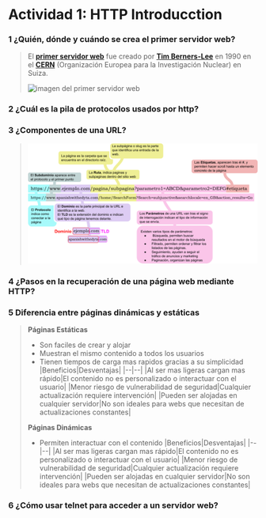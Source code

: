 # Actividad 1: HTTP Introducction

### 1 ¿Quién, dónde y cuándo se crea el primer servidor web?

> El
> [**primer servidor web**](https://es.wikipedia.org/wiki/World_Wide_Web#Historia)
> fue creado por
> [**Tim Berners-Lee**](https://es.wikipedia.org/wiki/Tim_Berners-Lee) en 1990 en el
>[**CERN**](https://es.wikipedia.org/wiki/Organizaci%C3%B3n_Europea_para_la_Investigaci%C3%B3n_Nuclear)
> (Organización Europea para la Investigación Nuclear) en Suiza.
>
> <img src=https://upload.wikimedia.org/wikipedia/commons/thumb/d/d1/First_Web_Server.jpg/1280px-First_Web_Server.jpg alt="imagen del primer servidor web" width="400"/>

### 2 ¿Cuál es la pila de protocolos usados por http?

>

### 3 ¿Componentes de una URL?

> ![Componentes de URL](img/0.1.3.svg)

### 4 ¿Pasos en la recuperación de una página web mediante HTTP?

>

### 5 Diferencia entre páginas dinámicas y estáticas

> **Páginas Estáticas**
>
> * Son faciles de crear y alojar
> * Muestran el mismo contenido a todos los usuarios
> * Tienen tiempos de carga mas rapidos gracias a su simplicidad
> |Beneficios|Desventajas|
> |--|--|
> |Al ser mas ligeras cargan mas rápido|El contenido no es personalizado o interactuar con el usuario|
> |Menor riesgo de vulnerabilidad de seguridad|Cualquier actualización requiere intervención|
> |Pueden ser alojadas en cualquier servidor|No son ideales para webs que necesitan de actualizaciones constantes|
>
> 
> **Páginas Dinámicas**
>
> * Permiten interactuar con el contenido
> |Beneficios|Desventajas|
> |--|--|
> |Al ser mas ligeras cargan mas rápido|El contenido no es personalizado o interactuar con el usuario|
> |Menor riesgo de vulnerabilidad de seguridad|Cualquier actualización requiere intervención|
> |Pueden ser alojadas en cualquier servidor|No son ideales para webs que necesitan de actualizaciones constantes|

### 6 ¿Cómo usar telnet para acceder a un servidor web?

>